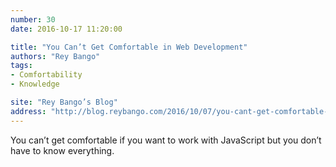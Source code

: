 ```yaml
---
number: 30
date: 2016-10-17 11:20:00

title: "You Can’t Get Comfortable in Web Development"
authors: "Rey Bango"
tags:
- Comfortability
- Knowledge

site: "Rey Bango’s Blog"
address: "http://blog.reybango.com/2016/10/07/you-cant-get-comfortable-in-web-development-anymore/"
---
```


You can’t get comfortable if you want to work with JavaScript but you don’t have to know everything.
